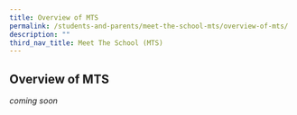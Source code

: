 ```yaml
---
title: Overview of MTS
permalink: /students-and-parents/meet-the-school-mts/overview-of-mts/
description: ""
third_nav_title: Meet The School (MTS)
---
```

## **Overview of MTS**

*coming soon*